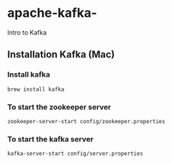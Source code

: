 # apache-kafka-
Intro to Kafka
## Installation Kafka (Mac)

### Install kafka 
```
brew install kafka 
```
### To start the zookeeper server
```
zookeeper-server-start config/zookeeper.properties
```
### To start the kafka server
```
kafka-server-start config/server.properties
```
